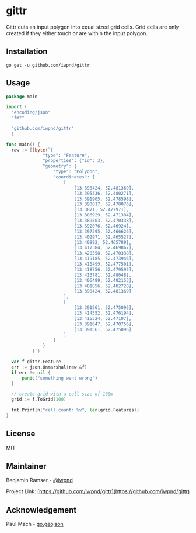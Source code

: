 # gittr

Gittr cuts an input polygon into equal sized grid cells. Grid cells are only created
if they either touch or are within the input polygon.

## Installation

```
go get -u github.com/iwpnd/gittr
```

## Usage

```go
package main

import (
  "encoding/json"
  "fmt"

  "github.com/iwpnd/gittr"
  )

func main() {
  raw := []byte(`{
              "type": "Feature",
              "properties": {"id": 3},
              "geometry": {
                  "type": "Polygon",
                  "coordinates": [
                      [
                          [13.398424, 52.481369],
                          [13.395336, 52.480271],
                          [13.391905, 52.478598],
                          [13.390017, 52.478076],
                          [13.3871, 52.477971],
                          [13.386929, 52.471384],
                          [13.389503, 52.470338],
                          [13.392076, 52.46924],
                          [13.397395, 52.466626],
                          [13.402971, 52.465527],
                          [13.40992, 52.465789],
                          [13.417384, 52.469867],
                          [13.420558, 52.470338],
                          [13.419185, 52.473946],
                          [13.418499, 52.477501],
                          [13.418756, 52.479592],
                          [13.413781, 52.48048],
                          [13.406489, 52.482153],
                          [13.401856, 52.482728],
                          [13.398424, 52.481369]
                      ],
                      [
                          [13.391561, 52.475096],
                          [13.414552, 52.476194],
                          [13.415324, 52.47107],
                          [13.391647, 52.470756],
                          [13.391561, 52.475096]
                      ]
                  ]
              }
          }`)

  var f gittr.Feature
  err := json.Unmarshal(raw,&f)
  if err != nil {
      panic("something went wrong")
  }

  // create grid with a cell size of 100m
  grid := f.ToGrid(100)

  fmt.Println("cell count: %v", len(grid.Features))
}
```

## License

MIT

## Maintainer

Benjamin Ramser - [@iwpnd](https://github.com/iwpnd)

Project Link: [https://github.com/iwpnd/gittr](https://github.com/iwpnd/gittr)

## Acknowledgement

Paul Mach - [go.geojson](https://github.com/paulmach/go.geojson)
